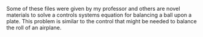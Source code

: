 Some of these files were given by my professor and others are novel materials to solve a 
controls systems equation for balancing a ball upon a plate. This problem is similar to the control that might be needed to balance the roll of an airplane.
